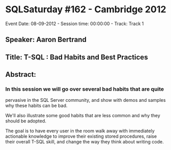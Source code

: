 # SQLSaturday #162 - Cambridge 2012
Event Date: 08-09-2012 - Session time: 00:00:00 - Track: Track 1
## Speaker: Aaron Bertrand
## Title: T-SQL : Bad Habits and Best Practices
## Abstract:
### In this session we will go over several bad habits that are quite
pervasive in the SQL Server community, and show with demos and samples why
these habits can be bad.

  We'll also illustrate some good habits that are less common and why they
should be adopted.

  The goal is to have every user in the room walk away with immediately
actionable knowledge to improve their existing stored procedures, raise
their overall T-SQL skill, and change the way they think about writing
code.

